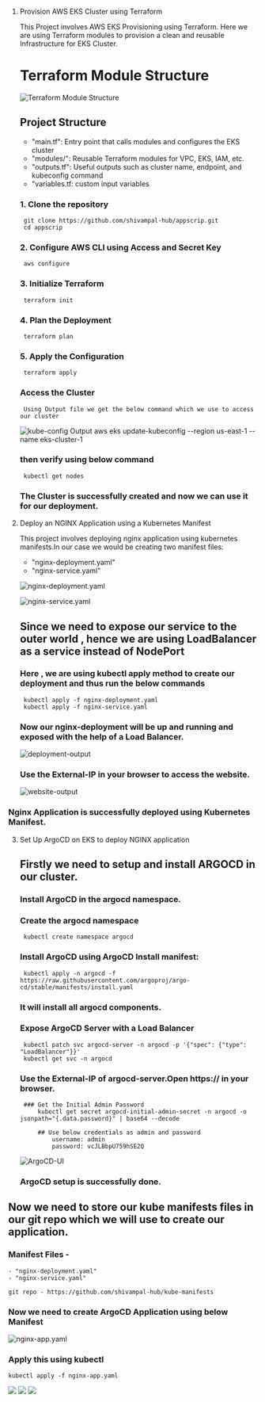 1. Provision AWS EKS Cluster using Terraform

    This Project involves AWS EKS Provisioning using Terraform.
    Here we are using Terraform modules to provision a clean and reusable Infrastructure for EKS Cluster.

    # Terraform Module Structure
    ![Terraform Module Structure](ss/module_structure.png)

    ## Project Structure
    - "main.tf": Entry point that calls modules and configures the EKS cluster
    - "modules/": Reusable Terraform modules for VPC, EKS, IAM, etc.
    - "outputs.tf": Useful outputs such as cluster name, endpoint, and kubeconfig command
    - "variables.tf: custom input variables

    ### 1. Clone the repository
        git clone https://github.com/shivampal-hub/appscrip.git
        cd appscrip

    ### 2. Configure AWS CLI using Access and Secret Key
        aws configure

    ### 3. Initialize Terraform
        terraform init
    
    ### 4. Plan the Deployment
        terraform plan
    ### 5. Apply the Configuration
        terraform apply

    ### Access the Cluster
        Using Output file we get the below command which we use to access our cluster
    ![kube-config Output](ss/kube-config-output.png)
        aws eks update-kubeconfig --region us-east-1 --name eks-cluster-1

    ### then verify using below command
        kubectl get nodes

    ### The Cluster is successfully  created and now we can use it for our deployment.

2. Deploy an NGINX Application using a Kubernetes Manifest

    This project involves deploying nginx application using kubernetes manifests.In our case we would be creating two manifest files:
    - "nginx-deployment.yaml"
    - "nginx-service.yaml"

    ![nginx-deployment.yaml](ss/nginx-deployment.png)

    ![nginx-service.yaml](ss/nginx-service.png)
    ## Since we need to expose our service to the outer world , hence we are using LoadBalancer as a service instead of NodePort

    ### Here , we are using kubectl apply method to create our deployment and thus run the below commands
        kubectl apply -f nginx-deployment.yaml
        kubectl apply -f nginx-service.yaml

    ### Now our nginx-deployment will be up and running and exposed with the help of a Load Balancer.
    ![deployment-output](ss/deployment-output.png)

    ### Use the External-IP in your browser to access the website.
    ![website-output](ss/website-output.png)


### Nginx Application is successfully deployed using Kubernetes Manifest.

3. Set Up ArgoCD on EKS to deploy NGINX application
    ## Firstly we need to setup and install ARGOCD in our cluster.
    ### Install ArgoCD in the argocd namespace.

    ### Create the argocd namespace
        kubectl create namespace argocd
        
    ### Install ArgoCD using ArgoCD Install manifest:
        kubectl apply -n argocd -f https://raw.githubusercontent.com/argoproj/argo-cd/stable/manifests/install.yaml
    ### It will install all argocd components.

    ### Expose ArgoCD Server with a Load Balancer
        kubectl patch svc argocd-server -n argocd -p '{"spec": {"type": "LoadBalancer"}}'
        kubectl get svc -n argocd

    ### Use the External-IP of argocd-server.Open https://<external-ip> in your browser.
        
        ### Get the Initial Admin Password
            kubectl get secret argocd-initial-admin-secret -n argocd -o jsonpath="{.data.password}" | base64 --decode

            ## Use below credentials as admin and password
                username: admin
                password: vcJLBbpU759hSE2Q

    ![ArgoCD-UI](ss/argocd-ui.png)

    ### ArgoCD setup is successfully done.

## Now we need to store our kube manifests files in our git repo which we will use to create our application.

### Manifest Files -
    - "nginx-deployment.yaml"
    - "nginx-service.yaml"

    git repo - https://github.com/shivampal-hub/kube-manifests

### Now we need to create ArgoCD Application using below Manifest

![nginx-app.yaml](ss/nginx-app.png)

### Apply this using kubectl
    kubectl apply -f nginx-app.yaml

![](ss/kubectl-output.png)
![](ss/argocdapp-output.png)
![](ss/argocdapp-output.png)





